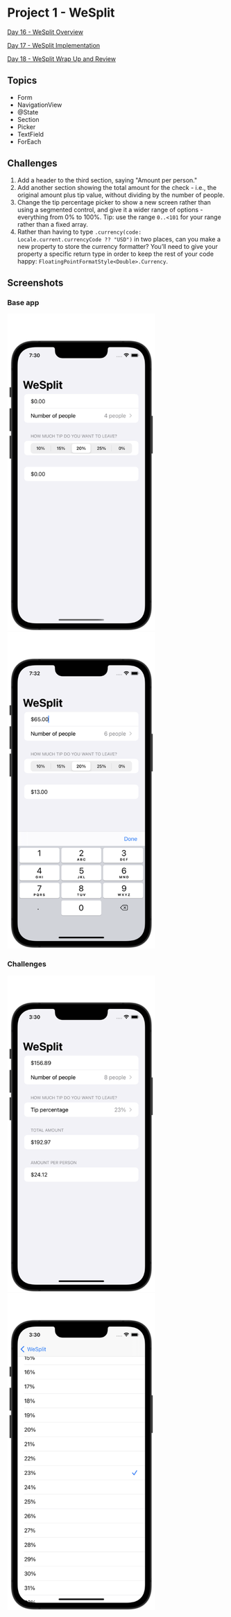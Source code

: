 #  Project 1 - WeSplit

[Day 16 - WeSplit Overview](https://www.hackingwithswift.com/100/swiftui/16)

[Day 17 - WeSplit Implementation](https://www.hackingwithswift.com/100/swiftui/17)

[Day 18 - WeSplit Wrap Up and Review](https://www.hackingwithswift.com/100/swiftui/18)

## Topics

* Form
* NavigationView
* @State
* Section
* Picker
* TextField
* ForEach

## Challenges

1. Add a header to the third section, saying "Amount per person."
2. Add another section showing the total amount for the check - i.e., the original amount plus tip value, without dividing by the number of people.
3. Change the tip percentage picker to show a new screen rather than using a segmented control, and give it a wider range of options - everything from 0% to 100%. Tip: use the range `0..<101` for your range rather than a fixed array.
4. Rather than having to type `.currency(code: Locale.current.currencyCode ?? "USD")` in two places, can you make a new property to store the currency formatter? You’ll need to give your property a specific return type in order to keep the rest of your code happy: `FloatingPointFormatStyle<Double>.Currency`.

## Screenshots

### Base app

<p float="left">
    <img src="screenshots/wesplit01.png" alt="WeSplit Base Picture 1" width="341">
    <img src="screenshots/wesplit02.png" alt="WeSplit Base Picture 2" width="341">
</p>

### Challenges

<p float="left">
    <img src="screenshots/wesplit-challenge01.png" alt="WeSplit Challenge Picture 1" width="341">
    <img src="screenshots/wesplit-challenge02.png" alt="WeSplit Challenge Picture 2" width="341">
</p>
